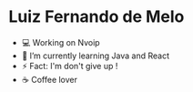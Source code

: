 # Luiz Fernando de Melo

- :computer: Working on Nvoip
- 🌱 I’m currently learning Java and React
- ⚡ Fact: I'm  don't give up !
- :coffee: Coffee lover
 


  
